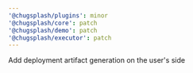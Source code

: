 ```yaml
---
'@chugsplash/plugins': minor
'@chugsplash/core': patch
'@chugsplash/demo': patch
'@chugsplash/executor': patch
---
```


Add deployment artifact generation on the user's side

